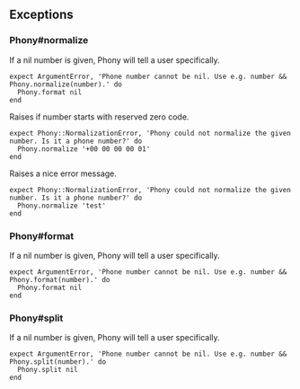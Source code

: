 ## Exceptions

### Phony#normalize

If a nil number is given, Phony will tell a user specifically.

    expect ArgumentError, 'Phone number cannot be nil. Use e.g. number && Phony.normalize(number).' do
      Phony.format nil
    end

Raises if number starts with reserved zero code.

    expect Phony::NormalizationError, 'Phony could not normalize the given number. Is it a phone number?' do
      Phony.normalize '+00 00 00 00 01'
    end

Raises a nice error message.

    expect Phony::NormalizationError, 'Phony could not normalize the given number. Is it a phone number?' do
      Phony.normalize 'test'
    end

### Phony#format

If a nil number is given, Phony will tell a user specifically.

    expect ArgumentError, 'Phone number cannot be nil. Use e.g. number && Phony.format(number).' do
      Phony.format nil
    end

### Phony#split

If a nil number is given, Phony will tell a user specifically.

    expect ArgumentError, 'Phone number cannot be nil. Use e.g. number && Phony.split(number).' do
      Phony.split nil
    end
